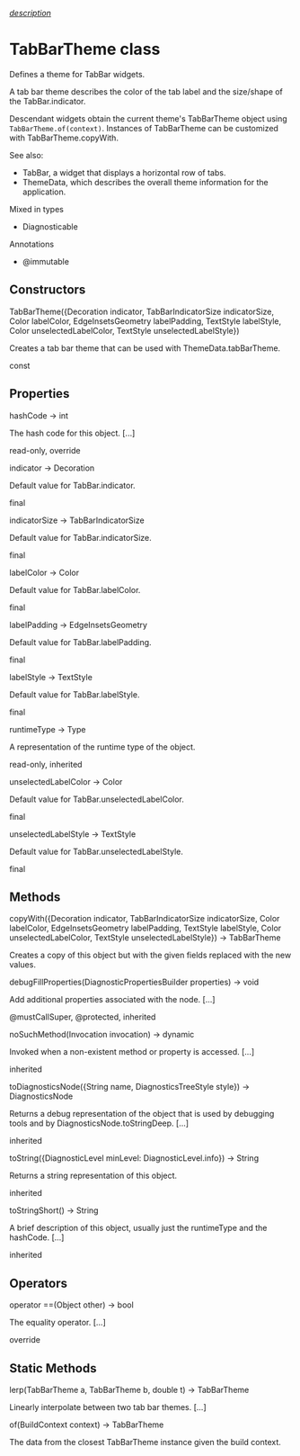 [*description*][description]

# TabBarTheme class #

Defines a theme for TabBar widgets.

A tab bar theme describes the color of the tab label and the size/shape of the TabBar.indicator.

Descendant widgets obtain the current theme's TabBarTheme object using `TabBarTheme.of(context)`. Instances of TabBarTheme can be customized with TabBarTheme.copyWith.

See also:

 *  TabBar, a widget that displays a horizontal row of tabs.
 *  ThemeData, which describes the overall theme information for the application.

Mixed in types

 *  Diagnosticable

Annotations

 *  @immutable

## Constructors ##

TabBarTheme(\{Decoration indicator, TabBarIndicatorSize indicatorSize, Color labelColor, EdgeInsetsGeometry labelPadding, TextStyle labelStyle, Color unselectedLabelColor, TextStyle unselectedLabelStyle\})

Creates a tab bar theme that can be used with ThemeData.tabBarTheme.

const

## Properties ##

hashCode → int

The hash code for this object. \[...\]

read-only, override

indicator → Decoration

Default value for TabBar.indicator.

final

indicatorSize → TabBarIndicatorSize

Default value for TabBar.indicatorSize.

final

labelColor → Color

Default value for TabBar.labelColor.

final

labelPadding → EdgeInsetsGeometry

Default value for TabBar.labelPadding.

final

labelStyle → TextStyle

Default value for TabBar.labelStyle.

final

runtimeType → Type

A representation of the runtime type of the object.

read-only, inherited

unselectedLabelColor → Color

Default value for TabBar.unselectedLabelColor.

final

unselectedLabelStyle → TextStyle

Default value for TabBar.unselectedLabelStyle.

final

## Methods ##

copyWith(\{Decoration indicator, TabBarIndicatorSize indicatorSize, Color labelColor, EdgeInsetsGeometry labelPadding, TextStyle labelStyle, Color unselectedLabelColor, TextStyle unselectedLabelStyle\}) → TabBarTheme

Creates a copy of this object but with the given fields replaced with the new values.

debugFillProperties(DiagnosticPropertiesBuilder properties) → void

Add additional properties associated with the node. \[...\]

@mustCallSuper, @protected, inherited

noSuchMethod(Invocation invocation) → dynamic

Invoked when a non-existent method or property is accessed. \[...\]

inherited

toDiagnosticsNode(\{String name, DiagnosticsTreeStyle style\}) → DiagnosticsNode

Returns a debug representation of the object that is used by debugging tools and by DiagnosticsNode.toStringDeep. \[...\]

inherited

toString(\{DiagnosticLevel minLevel: DiagnosticLevel.info\}) → String

Returns a string representation of this object.

inherited

toStringShort() → String

A brief description of this object, usually just the runtimeType and the hashCode. \[...\]

inherited

## Operators ##

operator ==(Object other) → bool

The equality operator. \[...\]

override

## Static Methods ##

lerp(TabBarTheme a, TabBarTheme b, double t) → TabBarTheme

Linearly interpolate between two tab bar themes. \[...\]

of(BuildContext context) → TabBarTheme

The data from the closest TabBarTheme instance given the build context.


[description]: https://github.com/flutter/flutter/blob/master/packages/flutter/lib/src/material/tab_bar_theme.dart#L29